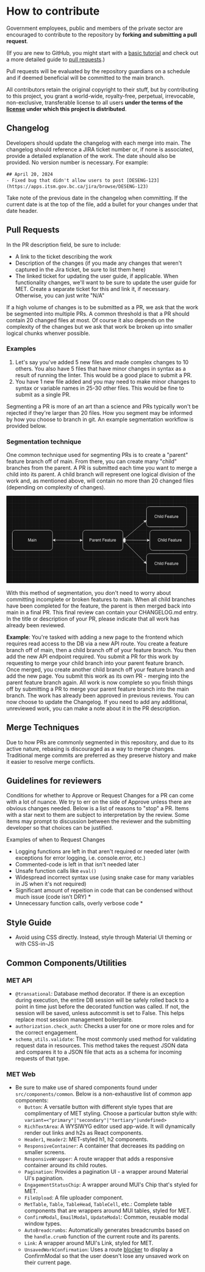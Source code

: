 # How to contribute

Government employees, public and members of the private sector are encouraged to contribute to the repository by **forking and submitting a pull request**.

(If you are new to GitHub, you might start with a [basic tutorial](https://help.github.com/articles/set-up-git) and check out a more detailed guide to [pull requests](https://help.github.com/articles/using-pull-requests/).)

Pull requests will be evaluated by the repository guardians on a schedule and if deemed beneficial will be committed to the main branch.

All contributors retain the original copyright to their stuff, but by contributing to this project, you grant a world-wide, royalty-free, perpetual, irrevocable, non-exclusive, transferable license to all users **under the terms of the [license](./LICENSE) under which this project is distributed**.

## Changelog

Developers should update the changelog with each merge into main. The changelog should reference a JIRA ticket number or, if none is associated, provide a detailed explanation of the work. The date should also be provided. No version number is necessary. For example:

```
## April 20, 2024
- Fixed bug that didn't allow users to post [DESENG-123](https://apps.itsm.gov.bc.ca/jira/browse/DESENG-123)
```

Take note of the previous date in the changelog when committing. If the current date is at the top of the file, add a bullet for your changes under that date header.

## Pull Requests

In the PR description field, be sure to include:

- A link to the ticket describing the work
- Description of the changes (if you made any changes that weren't captured in the Jira ticket, be sure to list them here)
- The linked ticket for updating the user guide, if applicable. When functionality changes, we'll want to be sure to update the user guide for MET. Create a separate ticket for this and link it, if necessary. Otherwise, you can just write "N/A"

If a high volume of changes is to be submitted as a PR, we ask that the work be segmented into multiple PRs. A common threshold is that a PR should contain 20 changed files at most. Of course it also depends on the complexity of the changes but we ask that work be broken up into smaller logical chunks whenver possible. 

### Examples

1. Let's say you've added 5 new files and made complex changes to 10 others. You also have 5 files that have minor changes in syntax as a result of running the linter. This would be a good place to submit a PR.
2. You have 1 new file added and you may need to make minor changes to syntax or variable names in 25-30 other files. This would be fine to submit as a single PR.

Segmenting a PR is more of an art than a science and PRs typically won't be rejected if they're larger than 20 files. How you segment may be informed by how you choose to branch in git. An example segmentation workflow is provided below.

### Segmentation technique

One common technique used for segmenting PRs is to create a "parent" feature branch off of main. From there, you can create many "child" branches from the parent. A PR is submitted each time you want to merge a child into its parent. A child branch will represent one logical division of the work and, as mentioned above, will contain no more than 20 changed files (depending on complexity of changes).

![PR Segmentation Diagram](docs/pr-segmentation.png)

With this method of segmentation, you don't need to worry about committing incomplete or broken features to main. When all child branches have been completed for the feature, the parent is then merged back into main in a final PR. This final review can contain your CHANGELOG.md entry. In the title or description of your PR, please indicate that all work has already been reviewed.

__Example__: You're tasked with adding a new page to the frontend which requires read access to the DB via a new API route. You create a feature branch off of main, then a child branch off of your feature branch. You then add the new API endpoint required. You submit a PR for this work by requesting to merge your child branch into your parent feature branch. Once merged, you create another child branch off your feature branch and add the new page. You submit this work as its own PR - merging into the parent feature branch again. All work is now complete so you finish things off by submitting a PR to merge your parent feature branch into the main branch. The work has already been approved in previous reviews. You can now choose to update the Changelog. If you need to add any additional, unreviewed work, you can make a note about it in the PR description.

## Merge Techniques

Due to how PRs are commonly segmented in this repository, and due to its active nature, rebasing is discouraged as a way to merge changes. Traditional merge commits are preferred as they preserve history and make it easier to resolve merge conflicts.

## Guidelines for reviewers

Conditions for whether to Approve or Request Changes for a PR can come with a lot of nuance. We try to err on the side of Approve unless there are obvious changes needed. Below is a list of reasons to "stop" a PR. Items with a star next to them are subject to interpretation by the review. Some items may prompt to discussion between the reviewer and the submitting developer so that choices can be justified.

Examples of when to Request Changes
- Logging functions are left in that aren't required or needed later (with exceptions for error logging, i.e. console.error, etc.)
- Commented-code is left in that isn't needed later
- Unsafe function calls like `eval()`
- Widespread incorrect syntax use (using snake case for many variables in JS when it's not required)
- Significant amount of repeition in code that can be condensed without much issue (code isn't DRY) *
- Unnecessary function calls, overly verbose code *

## Style Guide

- Avoid using CSS directly. Instead, style through Material UI theming or with CSS-in-JS

## Common Components/Utilities

### MET API

- `@transational`: Database method decorator. If there is an exception during execution, the entire DB session will be safely rolled back to a point in time just before the decorated function was called. If not, the session will be saved, unless autocommit is set to False. This helps replace most session management boilerplate.
- `authorization.check_auth`: Checks a user for one or more roles and for the correct engagement.
- `schema_utils.validate`: The most commonly used method for validating request data in resources. This method takes the request JSON data and compares it to a JSON file that acts as a schema for incoming requests of that type.

### MET Web

- Be sure to make use of shared components found under `src/components/common`. Below is a non-exhaustive list of common app components:
   - `Button`: A versatile button with different style types that are complimentary of MET styling. Choose a particular button style with: `variant=<"primary"|"secondary"|"tertiary"|undefined>`
   - `RichTextArea`: A WYSIWYG editor used app-wide. It will dynamically render out links and h2s as React components.
   - `Header1`, `Header2`: MET-styled h1, h2 components.
   - `ResponsiveContainer`: A container that decreases its padding on smaller screens.
   - `ResponsiveWrapper`: A route wrapper that adds a responsive container around its child routes.
   - `Pagination`: Provides a pagination UI - a wrapper around Material UI's pagination.
   - `EngagementStatusChip`: A wrapper around MUI's Chip that's styled for MET.
   - `FileUpload`: A file uploader component.
   - `MetTable`, `Table`, `TableHead`, `TableCell`, etc.: Complete table components that are wrappers around MUI tables, styled for MET.
   - `ConfirmModal`, `EmailModal`, `UpdateModal`: Common, reusable modal window types.
   - `AutoBreadcrumbs`: Automatically generates breadcrumbs based on the `handle.crumb` function of the current route and its parents.
   - `Link`: A wrapper around MUI's Link, styled for MET.
   - `UnsavedWorkConfirmation`: Uses a route [blocker](https://reactrouter.com/en/main/hooks/use-blocker) to display a ConfirmModal so that the user doesn't lose any unsaved work on their current page.


